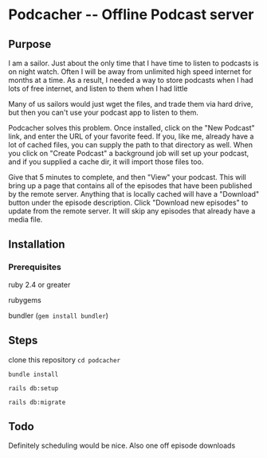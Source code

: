 # Podcacher -- Offline Podcast server

## Purpose
I am a sailor. Just about the only time that I have time to listen to podcasts is on night watch.
Often I will be away from unlimited high speed internet for months at a time. As a result,
I needed a way to store podcasts when I had lots of free internet, and listen to them when I had little

Many of us sailors would just wget the files, and trade them via hard drive, but then you can't use your
podcast app to listen to them.

Podcacher solves this problem. Once installed, click on the "New Podcast" link, and enter the URL of your
favorite feed. If you, like me, already have a lot of cached files, you can supply the path to that
directory as well. When you click on "Create Podcast" a background job will set up your podcast, and
if you supplied a cache dir, it will import those files too.

Give that 5 minutes to complete, and then "View" your podcast. This will bring up a page that contains all
of the episodes that have been published by the remote server. Anything that is locally cached will have a
"Download" button under the episode description. Click "Download new episodes" to update
from the remote server. It will skip any episodes that already have a media file.

## Installation
### Prerequisites
ruby 2.4 or greater

rubygems

bundler (`gem install bundler`)

## Steps
clone this repository
`cd podcacher`

`bundle install`

`rails db:setup`

`rails db:migrate`



## Todo
Definitely scheduling would be nice. Also one off episode downloads
